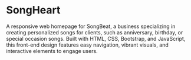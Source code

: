 # SongHeart
A responsive web homepage for SongBeat, a business specializing in creating personalized songs for clients, such as anniversary, birthday, or special occasion songs. Built with HTML, CSS, Bootstrap, and JavaScript, this front-end design features easy navigation, vibrant visuals, and interactive elements to engage users.
